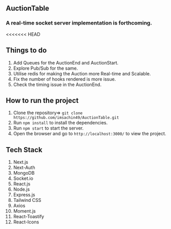## AuctionTable  
### A real-time socket server implementation is forthcoming.

<<<<<<< HEAD
## Things to do
1. Add Queues for the AuctionEnd and AuctionStart.
2. Explore Pub/Sub for the same.
3. Utilise redis for making the Auction more Real-time and Scalable.
4. Fix the number of hooks rendered is more issue.
5. Check the timing issue in the AuctionEnd.

## How to run the project
1. Clone the repository=> `git clone https://github.com/imsachin49/AuctionTable.git`
2. Run `npm install` to install the dependencies.
3. Run `npm start` to start the server.
4. Open the browser and go to `http://localhost:3000/` to view the project.

## Tech Stack
1. Next.js
2. Next-Auth
3. MongoDB
4. Socket.io
5. React.js
6. Node.js
7. Express.js
8. Tailwind CSS
9. Axios
10. Moment.js
11. React-Toastify
12. React-Icons
<!-- 13. React-Country-Flag -->